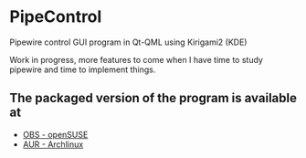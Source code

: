 # PipeControl
Pipewire control GUI program in Qt-QML using Kirigami2 (KDE)

Work in progress, more features to come when I have time to study pipewire and time to implement things.

## The packaged version of the program is available at
- [OBS - openSUSE](https://build.opensuse.org/package/show/multimedia:proaudio/pipecontrol)
- [AUR - Archlinux](https://aur.archlinux.org/packages/pipecontrol)
